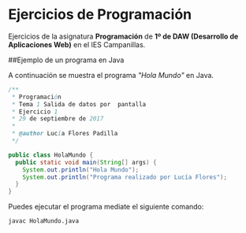 # Ejercicios de Programación

Ejercicios de la asignatura **Programación** de **1º de DAW
(Desarrollo de Aplicaciones Web)** en el IES Campanillas.

##Ejemplo de un programa en Java

A continuación se muestra el programa *"Hola Mundo"* en Java.

```java
/**
 * Programación
 * Tema 1 Salida de datos por  pantalla
 * Ejercicio 1
 * 29 de septiembre de 2017
 * 
 * @author Lucía Flores Padilla
 */

public class HolaMundo {
  public static void main(String[] args) {
    System.out.println("Hola Mundo");
    System.out.println("Programa realizado por Lucía Flores");
  }
}

```
Puedes ejecutar el programa mediate el siguiente comando:

```console
javac HolaMundo.java

```
